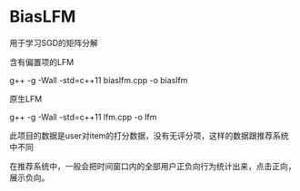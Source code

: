 # BiasLFM
用于学习SGD的矩阵分解

含有偏置项的LFM

g++ -g -Wall -std=c++11 biaslfm.cpp -o biaslfm


原生LFM

g++ -g -Wall -std=c++11 lfm.cpp -o lfm



此项目的数据是user对item的打分数据，没有无评分项，这样的数据跟推荐系统中不同

在推荐系统中，一般会把时间窗口内的全部用户正负向行为统计出来，点击正向，展示负向。


